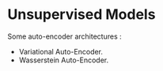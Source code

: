 # Unsupervised Models

Some auto-encoder architectures :

* Variational Auto-Encoder.
* Wasserstein Auto-Encoder.
